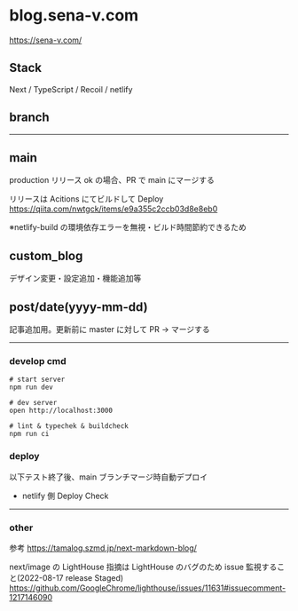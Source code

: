 # blog.sena-v.com

https://sena-v.com/

## Stack

Next / TypeScript / Recoil / netlify

## branch

---

## main

production
リリース ok の場合、PR で main にマージする

リリースは Acitions にてビルドして Deploy
https://qiita.com/nwtgck/items/e9a355c2ccb03d8e8eb0

※netlify-build の環境依存エラーを無視・ビルド時間節約できるため

## custom_blog

デザイン変更・設定追加・機能追加等

## post/date(yyyy-mm-dd)

記事追加用。更新前に master に対して PR → マージする

---

### develop cmd

```
# start server
npm run dev

# dev server
open http://localhost:3000

# lint & typechek & buildcheck
npm run ci

```

### deploy

以下テスト終了後、main ブランチマージ時自動デプロイ

- netlify 側 Deploy Check

---

### other

参考
https://tamalog.szmd.jp/next-markdown-blog/

next/image の LightHouse 指摘は LightHouse のバグのため issue 監視すること(2022-08-17 release Staged)
https://github.com/GoogleChrome/lighthouse/issues/11631#issuecomment-1217146090
